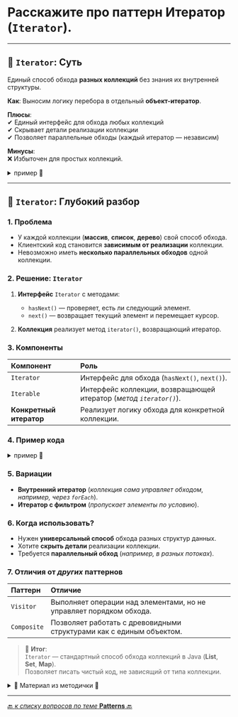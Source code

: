 # Расскажите про паттерн Итератор (`Iterator`).

---
## 🎯 `Iterator`: Суть

Единый способ обхода **разных коллекций** без знания их внутренней структуры.

**Как**: Выносим логику перебора в отдельный **объект-итератор**.

**Плюсы**:  
   ✔ Единый интерфейс для обхода любых коллекций  
   ✔ Скрывает детали реализации коллекции  
   ✔ Позволяет параллельные обходы (каждый итератор — независим)  

**Минусы**:  
   ❌ Избыточен для простых коллекций.

<details>
        <summary>пример 🔽</summary>

```java
List<String> list = List.of("A", "B", "C");
Iterator<String> it = list.iterator();  // Получаем итератор
while (it.hasNext()) {
    System.out.println(it.next());  // A → B → C
}
```
</details>



---
## 📌 `Iterator`: Глубокий разбор

### 1. Проблема
* У каждой коллекции (**массив**, **список**, **дерево**) свой способ обхода.
* Клиентский код становится **зависимым от реализации** коллекции.
* Невозможно иметь **несколько параллельных обходов** одной коллекции.

### 2. Решение: `Iterator`
1. **Интерфейс** `Iterator` с методами:
   * `hasNext()` — проверяет, есть ли следующий элемент.
   * `next()` — возвращает текущий элемент и перемещает курсор.

2. **Коллекция** реализует метод `iterator()`, возвращающий итератор.

### 3. Компоненты

| Компонент               | 	Роль                                                               |
|:------------------------|:--------------------------------------------------------------------|
| `Iterator`              | 	Интерфейс для обхода (`hasNext()`, `next()`).                      |
| `Iterable`              | 	Интерфейс коллекции, возвращающей итератор (_метод `iterator()`_). |
| **Конкретный итератор** | 	Реализует логику обхода для конкретной коллекции.                  |

### 4. Пример кода

<details>
        <summary>пример 🔽</summary>

```java
// Интерфейс итератора
interface Iterator<T> {
    boolean hasNext();
    T next();
}

// Коллекция (список)
class MyList<T> implements Iterable<T> {
    private T[] items;

    @Override
    public Iterator<T> iterator() {
        return new ListIterator();
    }

    // Вложенный класс-итератор
    private class ListIterator implements Iterator<T> {
        private int index = 0;

        @Override
        public boolean hasNext() {
            return index < items.length;
        }

        @Override
        public T next() {
            return items[index++];
        }
    }
}

// Использование:
MyList<String> list = new MyList<>();
for (String item : list) {  // Используем foreach (требует Iterable)
    System.out.println(item);
}
```
</details>

### 5.  Вариации
* **Внутренний итератор** (_коллекция сама управляет обходом, например, через `forEach`_).
* **Итератор с фильтром** (_пропускает элементы по условию_).

### 6. Когда использовать?
* Нужен **универсальный способ** обхода разных структур данных.
* Хотите **скрыть детали** реализации коллекции.
* Требуется **параллельный обход** (_например, в разных потоках_).

### 7. Отличия от _других_ паттернов

| Паттерн     | 	Отличие                                                              |
|:------------|:----------------------------------------------------------------------|
| `Visitor`   | 	Выполняет операции над элементами, но не управляет порядком обхода.  |
| `Composite` | 	Позволяет работать с древовидными структурами как с единым объектом. |

> 🎯 **Итог**:  
> `Iterator` — стандартный способ обхода коллекций в Java (**List**, **Set**, **Map**).  
> Позволяет писать чистый код, не зависящий от типа коллекции.


<details>
        <summary>📝 Материал из методички 🔽</summary>

```text
Порождающий паттерн, который позволяет создавать сложные объекты пошагово. 
Строитель даёт возможность использовать один и тот же код строительства 
для получения разных представлений одного объекта.

Паттерн предлагает вынести конструирование объекта за пределы его собственного класса, 
поручив это дело отдельным объектам, называемым строителями.

Процесс конструирования объекта разбить на отдельные шаги (например, построитьСтены, вставитьДвери). 
Чтобы создать объект, вам нужно поочерёдно вызывать методы строителя. 
Причём не нужно запускать все шаги, а только те, что нужны для производства объекта определённой конфигурации.

Можно пойти дальше и выделить вызовы методов строителя в отдельный класс, называемый директором. 
В этом случае директор будет задавать порядок шагов строительства, а строитель — выполнять их.


+: Позволяет использовать один и тот же код для создания различных объектов. 
    Изолирует сложный код сборки объектов от его основной бизнес-логики.
    
- : Усложняет код программы из-за введения дополнительных классов.
```
</details>

---

[🔙 _к списку вопросов по теме_ **Patterns** 🔙](/ITM/ITM07_Patterns/patterns.md)
